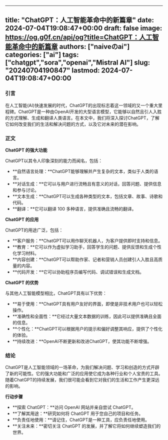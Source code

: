 
---
title: "ChatGPT：人工智能革命中的新篇章"
date: 2024-07-04T19:08:47+00:00
draft: false
image: https://og.g0f.cn/api/og?title=ChatGPT：人工智能革命中的新篇章
authors: ["naiveのai"]
categories: ["ai"]
tags: ["chatgpt","sora","openai","Mistral AI"]
slug: "20240704190847"
lastmod: 2024-07-04T19:08:47+00:00
---
### 引言

在人工智能(AI)快速发展的时代，ChatGPT的出现标志着这一领域的又一个重大里程碑。ChatGPT是一种由OpenAI开发的大型语言模型，它能够以自然且引人入胜的方式理解、生成和翻译人类语言。在本文中，我们将深入探讨ChatGPT，了解它如何改变我们的生活和解决问题的方式，以及它对未来的潜在影响。

### 正文

**ChatGPT 的强大功能**

ChatGPT以其令人印象深刻的能力而闻名，包括：

- **自然语言处理：**ChatGPT能够理解并产生复杂的文本，类似于人类的语言。
- **对话生成：**它可以与用户进行流畅且有意义的对话，回答问题、提供信息和参与讨论。
- **文本生成：**ChatGPT可以生成各种类型的文本，包括文章、故事、诗歌和代码。
- **翻译：**它可以翻译 100 多种语言，提供准确且流畅的翻译。

**ChatGPT 的应用**

ChatGPT的用途广泛，包括：

- **客户服务：**ChatGPT可以用作聊天机器人，为客户提供即时支持和信息。
- **教育：**它可以作为虚拟学习助手，回答学生的问题、提供反馈和生成个性化学习材料。
- **内容创建：**ChatGPT可以帮助作家、记者和营销人员创建引人入胜且高质量的内容。
- **代码开发：**它可以协助程序员编写代码、调试错误和生成文档。

**ChatGPT 的优势**

与其他人工智能模型相比，ChatGPT具有以下优势：

- **易于使用：**ChatGPT具有用户友好的界面，即使是非技术用户也可以轻松操作。
- **准确性和全面性：**它经过大量文本数据的训练，因此可以提供准确且全面的信息。
- **个性化：**ChatGPT可以根据用户的提示和偏好调整其响应，提供了个性化的体验。
- **持续改进：**OpenAI不断更新和改进ChatGPT，使其功能不断增强。

### 结论

ChatGPT是人工智能领域的一场革命，为我们解决问题、学习和创造的方式开辟了新的可能性。它的强大功能和广泛的应用使它成为各种行业和个人宝贵的工具。随着ChatGPT的持续发展，我们很可能会看到它对我们的生活和工作产生更深远的影响。

**行动步骤**

* **探索 ChatGPT：**访问 OpenAI 网站并亲自尝试 ChatGPT。
* **了解其用途：**研究如何将 ChatGPT 用于您自己的项目和任务。
* **负责任地使用：**请记住，ChatGPT是一种工具，应负责任地使用。
* **关注未来：**密切关注 ChatGPT 的发展，并了解它将如何继续塑造我们的世界。